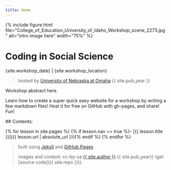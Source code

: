 ```yaml
---
title: Home
---
```


{% include figure.html file="College_of_Education_University_of_Idaho_Workshop_scene_2273.jpg" alt="intro image here" width="75%" %}

# Coding in Social Science
{site.workshop_date} | {site.workshop_location}

> hosted by [University of Nebraska at Omaha](http://spa.unomaha.edu/) {{ site.pub_year }}

Workshop abstract here.

Learn how to create a super quick easy website for a workshop by writing a few markdown files!
Host it for free on GitHub with gh-pages, and share!
Fun!

<div class="toc" markdown="1">
## Contents:

{% for lesson in site.pages %}
{% if lesson.nav == true %}- [{{ lesson.title }}]({{ lesson.url | absolute_url }}){% endif %}
{% endfor %}
</div>

> built using [Jekyll](https://jekyllrb.com/) and [GitHub Pages](https://pages.github.com/)
>
> images and content: cc-by-sa <a href="https://github.com/{{ site.github_username }}">{{ site.author }}</a> {{ site.pub_year}} (get [source code]({{ site.repo }})).
